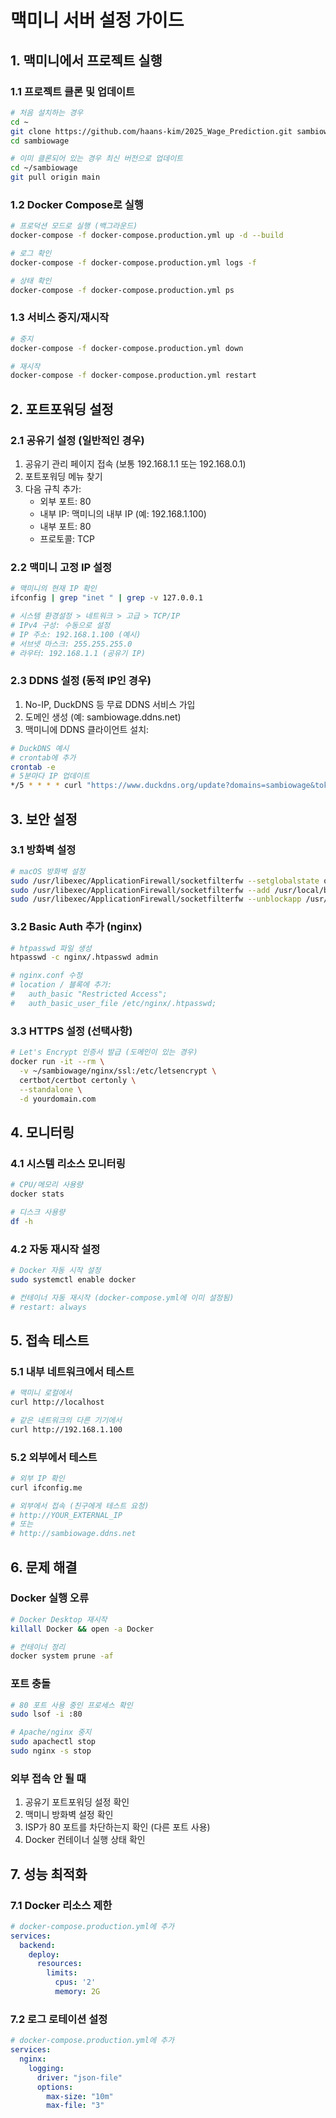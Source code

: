 # 맥미니 서버 설정 가이드

## 1. 맥미니에서 프로젝트 실행

### 1.1 프로젝트 클론 및 업데이트
```bash
# 처음 설치하는 경우
cd ~
git clone https://github.com/haans-kim/2025_Wage_Prediction.git sambiowage
cd sambiowage

# 이미 클론되어 있는 경우 최신 버전으로 업데이트
cd ~/sambiowage
git pull origin main
```

### 1.2 Docker Compose로 실행
```bash
# 프로덕션 모드로 실행 (백그라운드)
docker-compose -f docker-compose.production.yml up -d --build

# 로그 확인
docker-compose -f docker-compose.production.yml logs -f

# 상태 확인
docker-compose -f docker-compose.production.yml ps
```

### 1.3 서비스 중지/재시작
```bash
# 중지
docker-compose -f docker-compose.production.yml down

# 재시작
docker-compose -f docker-compose.production.yml restart
```

## 2. 포트포워딩 설정

### 2.1 공유기 설정 (일반적인 경우)
1. 공유기 관리 페이지 접속 (보통 192.168.1.1 또는 192.168.0.1)
2. 포트포워딩 메뉴 찾기
3. 다음 규칙 추가:
   - 외부 포트: 80
   - 내부 IP: 맥미니의 내부 IP (예: 192.168.1.100)
   - 내부 포트: 80
   - 프로토콜: TCP

### 2.2 맥미니 고정 IP 설정
```bash
# 맥미니의 현재 IP 확인
ifconfig | grep "inet " | grep -v 127.0.0.1

# 시스템 환경설정 > 네트워크 > 고급 > TCP/IP
# IPv4 구성: 수동으로 설정
# IP 주소: 192.168.1.100 (예시)
# 서브넷 마스크: 255.255.255.0
# 라우터: 192.168.1.1 (공유기 IP)
```

### 2.3 DDNS 설정 (동적 IP인 경우)
1. No-IP, DuckDNS 등 무료 DDNS 서비스 가입
2. 도메인 생성 (예: sambiowage.ddns.net)
3. 맥미니에 DDNS 클라이언트 설치:
```bash
# DuckDNS 예시
# crontab에 추가
crontab -e
# 5분마다 IP 업데이트
*/5 * * * * curl "https://www.duckdns.org/update?domains=sambiowage&token=YOUR_TOKEN&ip="
```

## 3. 보안 설정

### 3.1 방화벽 설정
```bash
# macOS 방화벽 설정
sudo /usr/libexec/ApplicationFirewall/socketfilterfw --setglobalstate on
sudo /usr/libexec/ApplicationFirewall/socketfilterfw --add /usr/local/bin/docker
sudo /usr/libexec/ApplicationFirewall/socketfilterfw --unblockapp /usr/local/bin/docker
```

### 3.2 Basic Auth 추가 (nginx)
```bash
# htpasswd 파일 생성
htpasswd -c nginx/.htpasswd admin

# nginx.conf 수정
# location / 블록에 추가:
#   auth_basic "Restricted Access";
#   auth_basic_user_file /etc/nginx/.htpasswd;
```

### 3.3 HTTPS 설정 (선택사항)
```bash
# Let's Encrypt 인증서 발급 (도메인이 있는 경우)
docker run -it --rm \
  -v ~/sambiowage/nginx/ssl:/etc/letsencrypt \
  certbot/certbot certonly \
  --standalone \
  -d yourdomain.com
```

## 4. 모니터링

### 4.1 시스템 리소스 모니터링
```bash
# CPU/메모리 사용량
docker stats

# 디스크 사용량
df -h
```

### 4.2 자동 재시작 설정
```bash
# Docker 자동 시작 설정
sudo systemctl enable docker

# 컨테이너 자동 재시작 (docker-compose.yml에 이미 설정됨)
# restart: always
```

## 5. 접속 테스트

### 5.1 내부 네트워크에서 테스트
```bash
# 맥미니 로컬에서
curl http://localhost

# 같은 네트워크의 다른 기기에서
curl http://192.168.1.100
```

### 5.2 외부에서 테스트
```bash
# 외부 IP 확인
curl ifconfig.me

# 외부에서 접속 (친구에게 테스트 요청)
# http://YOUR_EXTERNAL_IP
# 또는
# http://sambiowage.ddns.net
```

## 6. 문제 해결

### Docker 실행 오류
```bash
# Docker Desktop 재시작
killall Docker && open -a Docker

# 컨테이너 정리
docker system prune -af
```

### 포트 충돌
```bash
# 80 포트 사용 중인 프로세스 확인
sudo lsof -i :80

# Apache/nginx 중지
sudo apachectl stop
sudo nginx -s stop
```

### 외부 접속 안 될 때
1. 공유기 포트포워딩 설정 확인
2. 맥미니 방화벽 설정 확인
3. ISP가 80 포트를 차단하는지 확인 (다른 포트 사용)
4. Docker 컨테이너 실행 상태 확인

## 7. 성능 최적화

### 7.1 Docker 리소스 제한
```yaml
# docker-compose.production.yml에 추가
services:
  backend:
    deploy:
      resources:
        limits:
          cpus: '2'
          memory: 2G
```

### 7.2 로그 로테이션 설정
```yaml
# docker-compose.production.yml에 추가
services:
  nginx:
    logging:
      driver: "json-file"
      options:
        max-size: "10m"
        max-file: "3"
```